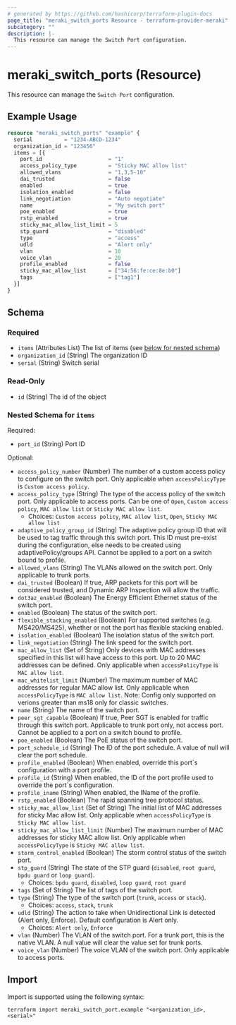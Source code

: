 ```yaml
---
# generated by https://github.com/hashicorp/terraform-plugin-docs
page_title: "meraki_switch_ports Resource - terraform-provider-meraki"
subcategory: ""
description: |-
  This resource can manage the Switch Port configuration.
---
```


# meraki_switch_ports (Resource)

This resource can manage the `Switch Port` configuration.

## Example Usage

```terraform
resource "meraki_switch_ports" "example" {
  serial          = "1234-ABCD-1234"
  organization_id = "123456"
  items = [{
    port_id                     = "1"
    access_policy_type          = "Sticky MAC allow list"
    allowed_vlans               = "1,3,5-10"
    dai_trusted                 = false
    enabled                     = true
    isolation_enabled           = false
    link_negotiation            = "Auto negotiate"
    name                        = "My switch port"
    poe_enabled                 = true
    rstp_enabled                = true
    sticky_mac_allow_list_limit = 5
    stp_guard                   = "disabled"
    type                        = "access"
    udld                        = "Alert only"
    vlan                        = 10
    voice_vlan                  = 20
    profile_enabled             = false
    sticky_mac_allow_list       = ["34:56:fe:ce:8e:b0"]
    tags                        = ["tag1"]
  }]
}
```

<!-- schema generated by tfplugindocs -->
## Schema

### Required

- `items` (Attributes List) The list of items (see [below for nested schema](#nestedatt--items))
- `organization_id` (String) The organization ID
- `serial` (String) Switch serial

### Read-Only

- `id` (String) The id of the object

<a id="nestedatt--items"></a>
### Nested Schema for `items`

Required:

- `port_id` (String) Port ID

Optional:

- `access_policy_number` (Number) The number of a custom access policy to configure on the switch port. Only applicable when `accessPolicyType` is `Custom access policy`.
- `access_policy_type` (String) The type of the access policy of the switch port. Only applicable to access ports. Can be one of `Open`, `Custom access policy`, `MAC allow list` or `Sticky MAC allow list`.
  - Choices: `Custom access policy`, `MAC allow list`, `Open`, `Sticky MAC allow list`
- `adaptive_policy_group_id` (String) The adaptive policy group ID that will be used to tag traffic through this switch port. This ID must pre-exist during the configuration, else needs to be created using adaptivePolicy/groups API. Cannot be applied to a port on a switch bound to profile.
- `allowed_vlans` (String) The VLANs allowed on the switch port. Only applicable to trunk ports.
- `dai_trusted` (Boolean) If true, ARP packets for this port will be considered trusted, and Dynamic ARP Inspection will allow the traffic.
- `dot3az_enabled` (Boolean) The Energy Efficient Ethernet status of the switch port.
- `enabled` (Boolean) The status of the switch port.
- `flexible_stacking_enabled` (Boolean) For supported switches (e.g. MS420/MS425), whether or not the port has flexible stacking enabled.
- `isolation_enabled` (Boolean) The isolation status of the switch port.
- `link_negotiation` (String) The link speed for the switch port.
- `mac_allow_list` (Set of String) Only devices with MAC addresses specified in this list will have access to this port. Up to 20 MAC addresses can be defined. Only applicable when `accessPolicyType` is `MAC allow list`.
- `mac_whitelist_limit` (Number) The maximum number of MAC addresses for regular MAC allow list. Only applicable when `accessPolicyType` is `MAC allow list`. Note: Config only supported on verions greater than ms18 only for classic switches.
- `name` (String) The name of the switch port.
- `peer_sgt_capable` (Boolean) If true, Peer SGT is enabled for traffic through this switch port. Applicable to trunk port only, not access port. Cannot be applied to a port on a switch bound to profile.
- `poe_enabled` (Boolean) The PoE status of the switch port.
- `port_schedule_id` (String) The ID of the port schedule. A value of null will clear the port schedule.
- `profile_enabled` (Boolean) When enabled, override this port`s configuration with a port profile.
- `profile_id` (String) When enabled, the ID of the port profile used to override the port`s configuration.
- `profile_iname` (String) When enabled, the IName of the profile.
- `rstp_enabled` (Boolean) The rapid spanning tree protocol status.
- `sticky_mac_allow_list` (Set of String) The initial list of MAC addresses for sticky Mac allow list. Only applicable when `accessPolicyType` is `Sticky MAC allow list`.
- `sticky_mac_allow_list_limit` (Number) The maximum number of MAC addresses for sticky MAC allow list. Only applicable when `accessPolicyType` is `Sticky MAC allow list`.
- `storm_control_enabled` (Boolean) The storm control status of the switch port.
- `stp_guard` (String) The state of the STP guard (`disabled`, `root guard`, `bpdu guard` or `loop guard`).
  - Choices: `bpdu guard`, `disabled`, `loop guard`, `root guard`
- `tags` (Set of String) The list of tags of the switch port.
- `type` (String) The type of the switch port (`trunk`, `access` or `stack`).
  - Choices: `access`, `stack`, `trunk`
- `udld` (String) The action to take when Unidirectional Link is detected (Alert only, Enforce). Default configuration is Alert only.
  - Choices: `Alert only`, `Enforce`
- `vlan` (Number) The VLAN of the switch port. For a trunk port, this is the native VLAN. A null value will clear the value set for trunk ports.
- `voice_vlan` (Number) The voice VLAN of the switch port. Only applicable to access ports.

## Import

Import is supported using the following syntax:

```shell
terraform import meraki_switch_port.example "<organization_id>,<serial>"
```
